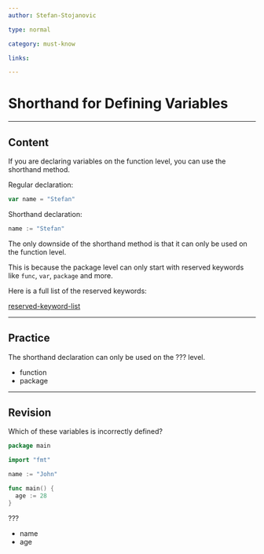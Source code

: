 ```yaml
---
author: Stefan-Stojanovic

type: normal

category: must-know

links:

---
```


# Shorthand for Defining Variables

---
## Content

If you are declaring variables on the function level, you can use the shorthand method.

Regular declaration:
```go
var name = "Stefan"
```

Shorthand declaration:
```go
name := "Stefan"
```

The only downside of the shorthand method is that it can only be used on the function level.

This is because the package level can only start with reserved keywords like `func`, `var`, `package` and more.

Here is a full list of the reserved keywords:

[reserved-keyword-list](https://img.enkipro.com/b301e7eef8545782f0ab60beb628d8a9.png)

---

## Practice

The shorthand declaration can only be used on the ??? level.

* function
* package

---
## Revision

Which of these variables is incorrectly defined?

```go
package main

import "fmt"

name := "John"

func main() {
  age := 28
}
```

???

- name
- age